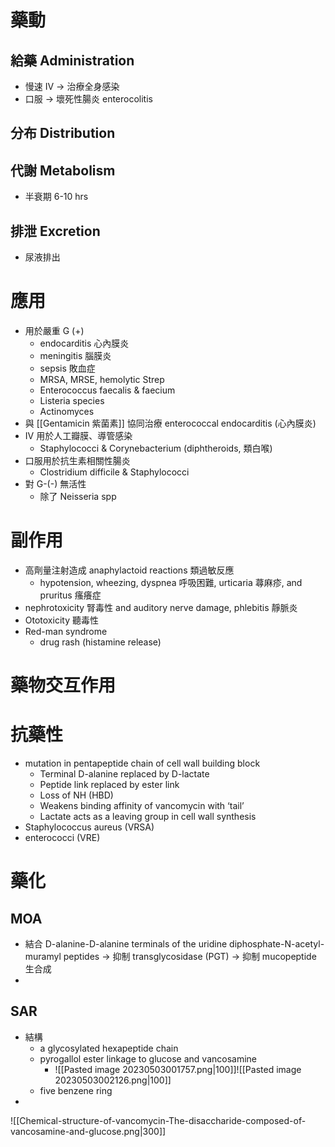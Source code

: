 # 藥動
## 給藥 Administration
- 慢速 IV $\rightarrow$ 治療全身感染
- 口服 $\rightarrow$ 壞死性腸炎 enterocolitis
## 分布 Distribution
## 代謝 Metabolism
- 半衰期 6-10 hrs
## 排泄 Excretion 
- 尿液排出
# 應用
- 用於嚴重 G (+) 
	- endocarditis 心內膜炎
	- meningitis 腦膜炎
	- sepsis 敗血症
	- MRSA, MRSE, hemolytic Strep
	- Enterococcus faecalis & faecium 
	- Listeria species 
	- Actinomyces
- 與 [[Gentamicin 紫菌素]] 協同治療 enterococcal endocarditis (心內膜炎)
- IV 用於人工瓣膜、導管感染
	-  Staphylococci & Corynebacterium (diphtheroids, 類白喉)
- 口服用於抗生素相關性腸炎
	- Clostridium difficile & Staphylococci 
- 對 G-(-) 無活性
	- 除了 Neisseria spp
# 副作用
- 高劑量注射造成 anaphylactoid reactions 類過敏反應
	- hypotension, wheezing, dyspnea 呼吸困難, urticaria 蕁麻疹, and pruritus 瘙癢症
- nephrotoxicity 腎毒性 and auditory nerve damage, phlebitis 靜脈炎
- Ototoxicity 聽毒性
- Red-man syndrome
	- drug rash (histamine release)
# 藥物交互作用
# 抗藥性
- mutation in pentapeptide chain of cell wall building block
	- Terminal D-alanine replaced by D-lactate
	- Peptide link replaced by ester link
	- Loss of NH (HBD)
	- Weakens binding affinity of vancomycin with ‘tail’
	- Lactate acts as a leaving group in cell wall synthesis
- Staphylococcus aureus (VRSA)
- enterococci (VRE)

# 藥化
## MOA
- 結合 D-alanine-D-alanine terminals of the uridine diphosphate-N-acetyl-muramyl peptides $\rightarrow$ 抑制 transglycosidase (PGT) $\rightarrow$ 抑制 mucopeptide 生合成
- 
## SAR
- 結構
	- a glycosylated hexapeptide chain
	- pyrogallol ester linkage to glucose and vancosamine
		- ![[Pasted image 20230503001757.png|100]]![[Pasted image 20230503002126.png|100]]
	- five benzene ring
- 
![[Chemical-structure-of-vancomycin-The-disaccharide-composed-of-vancosamine-and-glucose.png|300]]